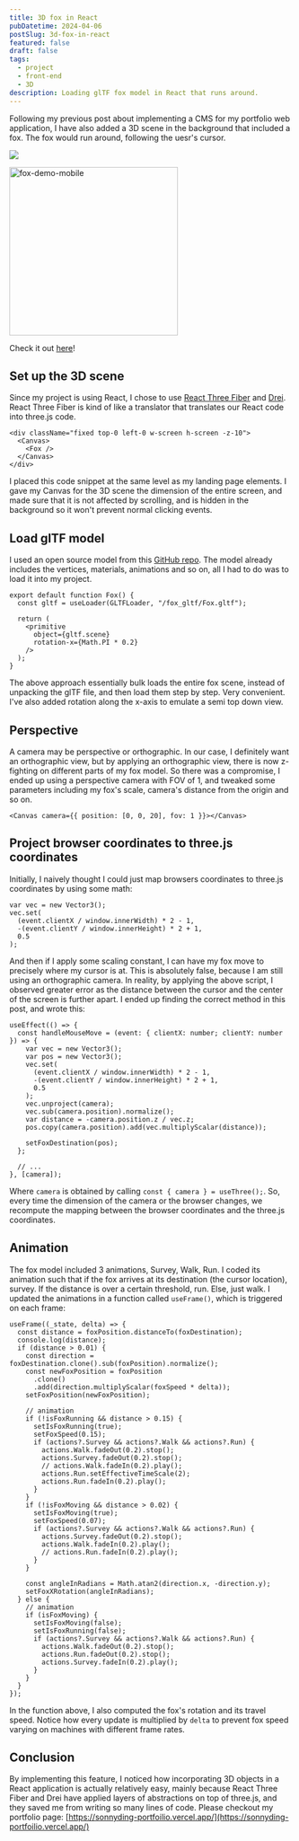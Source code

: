 ```yaml
---
title: 3D fox in React
pubDatetime: 2024-04-06
postSlug: 3d-fox-in-react
featured: false
draft: false
tags:
  - project
  - front-end
  - 3D
description: Loading glTF fox model in React that runs around.
---
```

Following my previous post about implementing a CMS for my portfolio web application, I have also added a 3D scene in the background that included a fox. The fox would run around, following the uesr's cursor.

![](https://na-406607901.imgix.net/portfolio/fox-demo.png)

<img src="https://na-406607901.imgix.net/portfolio/fox-demo-mobile.jpeg" alt="fox-demo-mobile" width="300">

Check it out [here](https://sonnyding-portfoilio.vercel.app/)!

## Set up the 3D scene

Since my project is using React, I chose to use [React Three Fiber](https://docs.pmnd.rs/react-three-fiber/getting-started/introduction) and [Drei](https://github.com/pmndrs/drei). React Three Fiber is kind of like a translator that translates our React code into three.js code.

```tsx
<div className="fixed top-0 left-0 w-screen h-screen -z-10">
  <Canvas>
    <Fox />
  </Canvas>
</div>
```

I placed this code snippet at the same level as my landing page elements. I gave my Canvas for the 3D scene the dimension of the entire screen, and made sure that it is not affected by scrolling, and is hidden in the background so it won't prevent normal clicking events.

## Load glTF model

I used an open source model from this [GitHub repo](https://github.com/KhronosGroup/glTF-Sample-Models/tree/main/2.0/Fox). The model already includes the vertices, materials, animations and so on, all I had to do was to load it into my project.

```tsx
export default function Fox() {
  const gltf = useLoader(GLTFLoader, "/fox_gltf/Fox.gltf");

  return (
    <primitive
      object={gltf.scene}
      rotation-x={Math.PI * 0.2}
    />
  );
}
```

The above approach essentially bulk loads the entire fox scene, instead of unpacking the glTF file, and then load them step by step. Very convenient. I've also added rotation along the x-axis to emulate a semi top down view.

## Perspective

A camera may be perspective or orthographic. In our case, I definitely want an orthographic view, but by applying an orthographic view, there is now z-fighting on different parts of my fox model. So there was a compromise, I ended up using a perspective camera with FOV of 1, and tweaked some parameters including my fox's scale, camera's distance from the origin and so on.

```tsx
<Canvas camera={{ position: [0, 0, 20], fov: 1 }}></Canvas>
```

## Project browser coordinates to three.js coordinates

Initially, I naively thought I could just map browsers coordinates to three.js coordinates by using some math:

```tsx
var vec = new Vector3();
vec.set(
  (event.clientX / window.innerWidth) * 2 - 1,
  -(event.clientY / window.innerHeight) * 2 + 1,
  0.5
);
```

And then if I apply some scaling constant, I can have my fox move to precisely where my cursor is at. This is absolutely false, because I am still using an orthographic camera. In reality, by applying the above script, I observed greater error as the distance between the cursor and the center of the screen is further apart. I ended up finding the correct method in this post, and wrote this:

```tsx
useEffect(() => {
  const handleMouseMove = (event: { clientX: number; clientY: number }) => {
    var vec = new Vector3();
    var pos = new Vector3();
    vec.set(
      (event.clientX / window.innerWidth) * 2 - 1,
      -(event.clientY / window.innerHeight) * 2 + 1,
      0.5
    );
    vec.unproject(camera);
    vec.sub(camera.position).normalize();
    var distance = -camera.position.z / vec.z;
    pos.copy(camera.position).add(vec.multiplyScalar(distance));

    setFoxDestination(pos);
  };

  // ...
}, [camera]);
```

Where `camera` is obtained by calling `const { camera } = useThree();`. So, every time the dimension of the camera or the browser changes, we recompute the mapping between the browser coordinates and the three.js coordinates.

## Animation

The fox model included 3 animations, Survey, Walk, Run. I coded its animation such that if the fox arrives at its destination (the cursor location), survey. If the distance is over a certain threshold, run. Else, just walk. I updated the animations in a function called `useFrame()`, which is triggered on each frame:

```tsx
useFrame((_state, delta) => {
  const distance = foxPosition.distanceTo(foxDestination);
  console.log(distance);
  if (distance > 0.01) {
    const direction = foxDestination.clone().sub(foxPosition).normalize();
    const newFoxPosition = foxPosition
      .clone()
      .add(direction.multiplyScalar(foxSpeed * delta));
    setFoxPosition(newFoxPosition);

    // animation
    if (!isFoxRunning && distance > 0.15) {
      setIsFoxRunning(true);
      setFoxSpeed(0.15);
      if (actions?.Survey && actions?.Walk && actions?.Run) {
        actions.Walk.fadeOut(0.2).stop();
        actions.Survey.fadeOut(0.2).stop();
        // actions.Walk.fadeIn(0.2).play();
        actions.Run.setEffectiveTimeScale(2);
        actions.Run.fadeIn(0.2).play();
      }
    }
    if (!isFoxMoving && distance > 0.02) {
      setIsFoxMoving(true);
      setFoxSpeed(0.07);
      if (actions?.Survey && actions?.Walk && actions?.Run) {
        actions.Survey.fadeOut(0.2).stop();
        actions.Walk.fadeIn(0.2).play();
        // actions.Run.fadeIn(0.2).play();
      }
    }

    const angleInRadians = Math.atan2(direction.x, -direction.y);
    setFoxXRotation(angleInRadians);
  } else {
    // animation
    if (isFoxMoving) {
      setIsFoxMoving(false);
      setIsFoxRunning(false);
      if (actions?.Survey && actions?.Walk && actions?.Run) {
        actions.Walk.fadeOut(0.2).stop();
        actions.Run.fadeOut(0.2).stop();
        actions.Survey.fadeIn(0.2).play();
      }
    }
  }
});
```

In the function above, I also computed the fox's rotation and its travel speed. Notice how every update is multiplied by `delta` to prevent fox speed varying on machines with different frame rates. 

## Conclusion

By implementing this feature, I noticed how incorporating 3D objects in a React application is actually relatively easy, mainly because React Three Fiber and Drei have applied layers of abstractions on top of three.js, and they saved me from writing so many lines of code. Please checkout my portfolio page: [https://sonnyding-portfoilio.vercel.app/](https://sonnyding-portfoilio.vercel.app/)